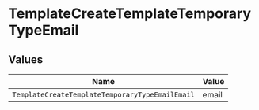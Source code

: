 # TemplateCreateTemplateTemporaryTypeEmail


## Values

| Name                                            | Value                                           |
| ----------------------------------------------- | ----------------------------------------------- |
| `TemplateCreateTemplateTemporaryTypeEmailEmail` | email                                           |